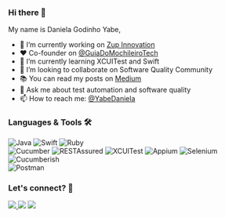 ### Hi there 👋

My name is Daniela Godinho Yabe,

- 🔭 I’m currently working on [Zup Innovation](https://www.zup.com.br/)
- :heart: Co-founder on [@GuiaDoMochileiroTech](https://github.com/GuiaDoMochileiroTech)
- 🌱 I’m currently learning XCUITest and Swift
- 👯 I’m looking to collaborate on Software Quality Community
- 📚 You can read my posts on [Medium](https://medium.com/@danielayabe)
- 💬 Ask me about test automation and software quality
- 📫 How to reach me: [@YabeDaniela](https://twitter.com/YabeDaniela)

### Languages & Tools 🛠  
![Java](https://img.shields.io/badge/-Java-05122A?style=flat&color=green)&nbsp;![Swift](https://img.shields.io/badge/-Swift-05122A?style=flat&color=green)&nbsp;![Ruby](https://img.shields.io/badge/-Ruby-05122A?style=flat&color=green)&nbsp;  
![Cucumber](https://img.shields.io/badge/-Cucumber-05122A?style=flat&color=orange)&nbsp;![RESTAssured](https://img.shields.io/badge/-RESTAssured-05122A?style=flat&color=orange)&nbsp;![XCUITest](https://img.shields.io/badge/-XCUITest-05122A?style=flat&color=orange)&nbsp;![Appium](https://img.shields.io/badge/-Appium-05122A?style=flat&color=orange)&nbsp;![Selenium](https://img.shields.io/badge/-Selenium-05122A?style=flat&color=orange)&nbsp;![Cucumberish](https://img.shields.io/badge/-Cucumberish-05122A?style=flat&color=orange)&nbsp;  
![Postman](https://img.shields.io/badge/-Postman-05122A?style=flat&color=gray)&nbsp;  



### Let's connect? 🤝

<p align="left">
<a href="https://www.linkedin.com/in/daniela-yabe-12ba19b3/"><img src="https://img.shields.io/badge/-LinkedIn-0077B5?style=flat&logo=Linkedin&logoColor=white"/> </a <a href="https://www.instagram.com/daniyabe/"><img src="https://img.shields.io/badge/-Instagram-E4405F?style=flat&logo=instagram&logoColor=white"/></a> <a href="https://medium.com/@danielayabe"><img src="https://img.shields.io/badge/-Medium-%2312100E?style=flat&logo=medium&logoColor=white"/></a>
</p>
